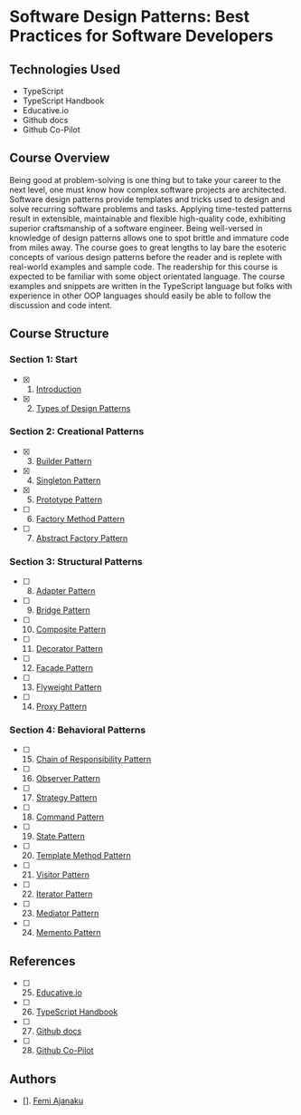 # Software Design Patterns: Best Practices for Software Developers

## Technologies Used
* TypeScript
* TypeScript Handbook
* Educative.io
* Github docs
* Github Co-Pilot

## Course Overview
Being good at problem-solving is one thing but to take your career to the next level, 
one must know how complex software projects are architected. Software design patterns 
provide templates and tricks used to design and solve recurring software problems and 
tasks. Applying time-tested patterns result in extensible, maintainable and flexible 
high-quality code, exhibiting superior craftsmanship of a software engineer. Being 
well-versed in knowledge of design patterns allows one to spot brittle and immature code 
from miles away. The course goes to great lengths to lay bare the esoteric concepts of 
various design patterns before the reader and is replete with real-world examples and sample code.
The readership for this course is expected to be familiar with some object orientated language. 
The course examples and snippets are written in the TypeScript language but folks with experience 
in other OOP languages should easily be able to follow the discussion and code intent.

## Course Structure
### Section 1: Start
- [x] 1. [Introduction](start/Introduction.md)
- [x] 2. [Types of Design Patterns](start/Types.md)

### Section 2: Creational Patterns
- [x] 3. [Builder Pattern](creational/Builder.md)
- [x] 4. [Singleton Pattern](creational/Singleton.md)
- [x] 5. [Prototype Pattern](creational/Prototype.md)
- [ ] 6. [Factory Method Pattern](creational/Factory_Method.md)
- [ ] 7. [Abstract Factory Pattern](creational/Abstract_Factory.md)

### Section 3: Structural Patterns
- [ ] 8. [Adapter Pattern](structural/Adapter.md)
- [ ] 9. [Bridge Pattern](structural/Bridge.md)
- [ ] 10. [Composite Pattern](structural/Composite.md)
- [ ] 11. [Decorator Pattern](structural/Decorator.md)
- [ ] 12. [Facade Pattern](structural/Facade.md)
- [ ] 13. [Flyweight Pattern](structural/Flyweight.md)
- [ ] 14. [Proxy Pattern](structural/Proxy.md)

### Section 4: Behavioral Patterns
- [ ] 15. [Chain of Responsibility Pattern](behavioral/Chain_of_Responsibility.md)
- [ ] 16. [Observer Pattern](behavioral/Observer.md)
- [ ] 17. [Strategy Pattern](behavioral/Strategy.md)
- [ ] 18. [Command Pattern](behavioral/Command.md)
- [ ] 19. [State Pattern](behavioral/State.md)
- [ ] 20. [Template Method Pattern](behavioral/Template_Method.md)
- [ ] 21. [Visitor Pattern](behavioral/Visitor.md)
- [ ] 22. [Iterator Pattern](behavioral/Iterator.md)
- [ ] 23. [Mediator Pattern](behavioral/Mediator.md)
- [ ] 24. [Memento Pattern](behavioral/Memento.md)


## References
- [ ] 25. [Educative.io](https://www.educative.io/courses/software-design-patterns-best-practices)
- [ ] 26. [TypeScript Handbook](https://www.typescriptlang.org/docs/handbook/intro.html)
- [ ] 27. [Github docs](https://docs.github.com/en/github/writing-on-github/basic-writing-and-formatting-syntax)
- [ ] 28. [Github Co-Pilot](https://copilot.github.com/)


## Authors
- []. [Femi Ajanaku](https://www.github.com/stawukong)
